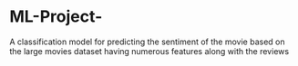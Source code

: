 # ML-Project-
A classification model for predicting the sentiment of the movie based on the large movies dataset having numerous features along with the reviews
